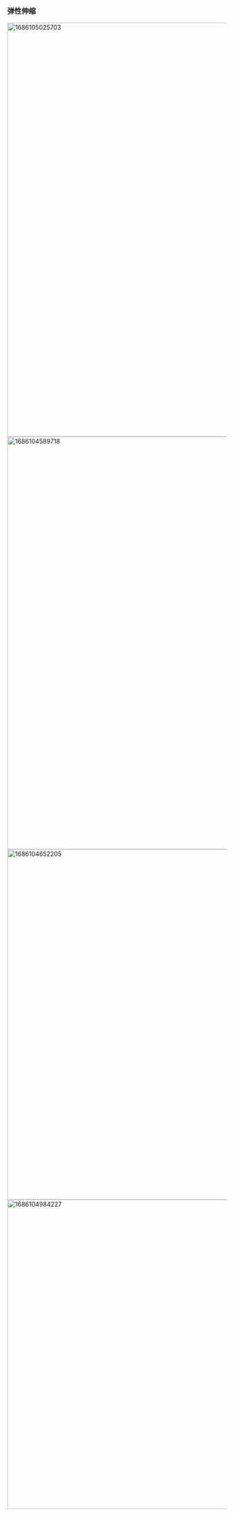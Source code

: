 ### 弹性伸缩


<img width="951" alt="1686105025703" src="https://github.com/ERST-CloudNative/OCI-Practice/assets/4653664/00019c22-551f-40c9-998d-2a37d827bfcc">




<img width="948" alt="1686104589718" src="https://github.com/ERST-CloudNative/OCI-Practice/assets/4653664/60fe5157-4932-4f81-893c-899646ce0d50">




<img width="805" alt="1686104652205" src="https://github.com/ERST-CloudNative/OCI-Practice/assets/4653664/3ffd3c59-7689-4055-82cd-47549488c508">


<img width="711" alt="1686104984227" src="https://github.com/ERST-CloudNative/OCI-Practice/assets/4653664/5edc80e1-3b82-43f5-af7e-9455b7a6c752">



















